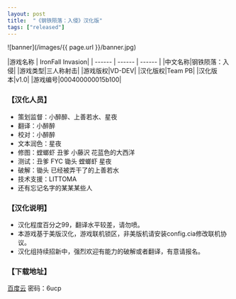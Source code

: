 ```yaml
---
layout: post
title:  "《钢铁陨落：入侵》汉化版"
tags: ["released"]
---
```


![banner](/images/{{ page.url }}/banner.jpg)

|游戏名称 | IronFall Invasion|
| ------ | ------ | ------ |
|中文名称|钢铁陨落：入侵|
|游戏类型|三人称射击|
|游戏版权|VD-DEV|
|汉化版权|Team PB|
|汉化版本|v1.0|
|游戏编号|000400000015b100|

### 【汉化人员】
* 策划监督：小醉醉、上善若水、星夜
* 翻译：小醉醉
* 校对：小醉醉
* 文本润色：星夜
* 修图：螳螂虾 丑爹 小藤沢 花蓝色的大西洋
* 测试：丑爹 FYC 锄头 螳螂虾 星夜
* 破解：锄头 已经被弄干了的上善若水
* 技术支援：LITTOMA
* 还有忘记名字的某某某些人

### 【汉化说明】
* 汉化程度百分之99，翻译水平较差，请勿喷。
* 本游戏基于美版汉化，游戏联机锁区，非美版机请安装config.cia修改联机协议。
* 汉化组持续招新中，强烈欢迎有能力的破解或者翻译，有意请报名。

### 【下载地址】
[百度云](https://pan.baidu.com/s/1hrqaGQS) 密码：6ucp